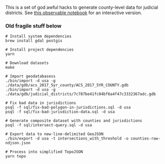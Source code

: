 [](./preview.png)

This is a set of god awful hacks to generate county-level data for judicial districts. See [this observable notebook](https://observablehq.com/@caged/the-united-states-courts-of-appeals-and-district-courts) for an interactive version.

### Old fragile stuff below

```shell
# Install system dependencies
brew install gdal postgis

# Install project dependencies
yarn

# Download datasets
make

# Import geodatabasess
./bin/import -d usa -g ./data/gdb/acs_2017_5yr_county/ACS_2017_5YR_COUNTY.gdb
./bin/import -d usa -g ./data/gdb/judicial_districts/7c787be41fc04bf6a4f47c3332367adc.gdb

# Fix bad data in jurisdictions
psql -f sql/fix-bad-polygon-in-jurisdictions.sql -d usa
psql -f sql/fix-bad-jurisdiction-data.sql -d usa

# Generate composite dataset with counties and jurisdictions
psql -f sql/intersect-query.sql -d usa

# Export data to new-line-delimited GeoJSON
./bin/export -d usa -t intersections_with_threshold -o counties-raw-ndjson.json

# Process into simplified TopoJSON
yarn topo
```
